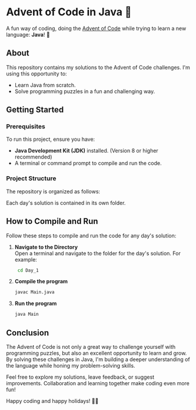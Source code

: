 # Advent of Code in Java 🎄

A fun way of coding, doing the [Advent of Code](https://adventofcode.com/) while trying to learn a new language: **Java**! 🚀

## About

This repository contains my solutions to the Advent of Code challenges. I'm using this opportunity to:
- Learn Java from scratch.
- Solve programming puzzles in a fun and challenging way.

## Getting Started

### Prerequisites

To run this project, ensure you have:
- **Java Development Kit (JDK)** installed. (Version 8 or higher recommended)
- A terminal or command prompt to compile and run the code.

### Project Structure

The repository is organized as follows:

Each day's solution is contained in its own folder.

## How to Compile and Run

Follow these steps to compile and run the code for any day's solution:

1. **Navigate to the Directory**  
   Open a terminal and navigate to the folder for the day's solution. For example:
   ```bash
    cd Day_1
   
2. **Compile the program**
   ```bash
   javac Main.java

3. **Run the program**
   ```bash
   java Main
   
## Conclusion

The Advent of Code is not only a great way to challenge yourself with programming puzzles, but also an excellent opportunity to learn and grow. By solving these challenges in Java, I'm building a deeper understanding of the language while honing my problem-solving skills.

Feel free to explore my solutions, leave feedback, or suggest improvements. Collaboration and learning together make coding even more fun!

Happy coding and happy holidays! 🎅🎄
